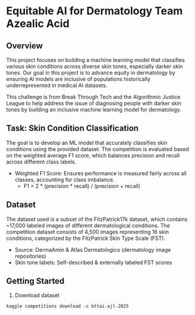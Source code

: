 # Equitable AI for Dermatology Team Azealic Acid

## Overview
This project focuses on building a machine learning model that classifies various skin conditions across diverse skin tones, especially darker skin tones. Our goal in this project is to advance equity in dermatology by ensuring AI models are inclusive of populations historically underrepresented in medical AI datasets.

This challenge is from Break Through Tech and the Algorithmic Justice League to help address the issue of diagnosing people with darker skin tones by building an inclusive machine learning model for dermatology.



## Task: Skin Condition Classification

The goal is to develop an ML model that accurately classifies skin conditions using the provided dataset. The competition is evaluated based on the weighted average F1 score, which balances precision and recall across different class labels.
- Weighted F1 Score: Ensures performance is measured fairly across all classes, accounting for class imbalance.
    - F1 = 2 * (precision * recall) / (precision + recall)


## Dataset

The dataset used is a subset of the FitzPatrick17k dataset, which contains ~17,000 labeled images of different dermatological conditions. The competition dataset consists of 4,500 images representing 16 skin conditions, categorized by the FitzPatrick Skin Type Scale (FST).
- Source: DermaAmin & Atlas Dermatologico (dermatology image repositories)
- Skin tone labels: Self-described & externally labeled FST scores


## Getting Started

1) Download dataset 

```
kaggle competitions download -c bttai-ajl-2025
```
